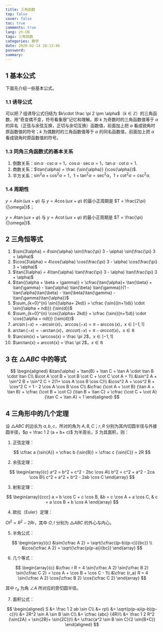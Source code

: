 ```yaml
---
title: 三角函数
top: false
cover: false
toc: true
comments: true
lang: zh-CN
tags: 三角函数
categories: 数学
date: 2020-02-14 20:13:46
password:
summary:
---
```


## 1 基本公式

下面先介绍一些基本公式。

### 1.1 诱导公式

可以把 7 组诱导公式归结为 $k\cdot \frac \pi 2 \pm \alpha$（$k\in \mathbb{Z}$）的三角函数，用“奇变偶不变，符号看象限”记忆和理解。即 $k$ 为奇数时的三角函数值等于 $\alpha$ 的异名（正弦与余弦互换，正切与余切互换）函数值，前面加上把 $\alpha$ 看成锐角时原函数值的符号；$k$ 为偶数时的三角函数值等于 $\alpha$ 的同名函数值，前面加上把 $\alpha$ 看成锐角时原函数值的符号。

### 1.3 同角三角函数式的基本关系

1. 倒数关系：$\sin{\alpha} \cdot \csc{\alpha}=1$，$\cos{\alpha} \cdot \sec{\alpha}=1$，$\tan{\alpha} \cdot \cot{\alpha}=1$.
2. 商数关系：$\tan{\alpha} = \frac {\sin{\alpha}} {\cos{\alpha}}$.
3. 平方关系：$\sin^2{\alpha} + \cos^2{\alpha} = 1$，$1 + \tan^2{\alpha} = \sec^2{\alpha}$，$1 + \cot^2{\alpha} = \csc^2{\alpha}$.


### 1.4 周期性

$y=A\sin(\omega x + \varphi)$ 与 $y=A\cos(\omega x + \varphi)$ 的最小正周期是 $T = \frac{2\pi}{|\omega|}$；

$y=A\tan(\omega x + \varphi)$ 与 $y=A\cot(\omega x + \varphi)$ 的最小正周期是 $T = \frac{\pi}{|\omega|}$.

## 2 三角恒等式

1. $\sin{3\alpha} = 4\sin{\alpha} \sin(\frac{\pi} 3 - \alpha)  \sin(\frac{\pi} 3 + \alpha)$
2. $\cos{3\alpha} = 4\cos{\alpha} \cos(\frac{\pi} 3 - \alpha)  \cos(\frac{\pi} 3 + \alpha)$
3. $\tan{3\alpha} = 4\tan{\alpha} \tan(\frac{\pi} 3 - \alpha)  \tan(\frac{\pi} 3 + \alpha)$
4. $\tan{(\alpha + \beta + \gamma)} = \cfrac{\tan{\alpha}+ \tan{\beta} + \tan{\gamma} - \tan{\alpha} \tan{\beta} \tan{\gamma}}{1 - \tan{\alpha}\tan{\beta} - \tan{\beta}\tan{\gamma} - \tan{\gamma}\tan{\alpha}}$
5. $\sum_{k=0}^{n} \sin{(\alpha+ 2kd)} = \cfrac {\sin{((n+1)d)} \cdot \sin{(\alpha + nd)}} {\sin{d}}$
6. $\sum_{k=0}^{n} \cos{(\alpha+ 2kd)} = \cfrac {\sin{((n+1)d)} \cdot \cos{(\alpha + nd)}} {\sin{d}}$
7. $\arcsin(-x) = - \arcsin(x)$，$\arccos(-x) = \pi - \arccos(x)$，$x \in [-1,1]$
8. $\arctan(-x) = - \arctan(x)$，$arccot(-x) = \pi - arccot(x)$，$x \in \mathbb{R}$
9. $\arcsin{x} + \arccos{x} = \frac \pi 2$，$x\in [-1,1]$
10. $\arctan{x} + arccot{x} = \frac \pi 2$，$x\in \mathbb{R}$

## 3 在 $\triangle{ABC}$ 中的等式

$$
\begin{aligned}
&\tan{\alpha} + \tan{B} + \tan C = \tan A \cdot \tan B \cdot \tan C\\
&\cot A \cot B + \cot B \cot C + \cot C \cot A = 1\\
&\sin^2 A + \sin^2 B + \sin^2 C = 2(1+ \cos A \cos B \cos C)\\
&\cos^2 A + \cos^2 B + \cos^2 C = 1 - 2 \cos A \cos B \cos C\\
&\cfrac {\cot A + \cot B} {\tan A + \tan B} + \cfrac {\cot B + \cot C} {\tan B + \tan C} + \cfrac {\cot C + \cot A} {\tan C + \tan A} = 1
\end{aligned}
$$

## 4 三角形中的几个定理

设 $\triangle ABC$ 的边长为 $a, b, c$，所对的角为 $A, B, C$；$r, R$ 分别为其内切圆半径与外接圆半径，$p = \frac 1 2 (a + b+ c)$ 为半周长，$S$ 为其面积，则：

1. 正弦定理：

$$
\cfrac a {\sin{A}} = \cfrac b {\sin{B}} = \cfrac c {\sin{C}} = 2R
$$

2. 余弦定理：

$$
\begin{array}{c}
a^2 = b^2 + c^2 - 2bc \cos A\\
b^2 = c^2 + a^2 - 2ca \cos B\\
c^2 = a^2 + b^2 - 2ab \cos C
\end{array}
$$

3. 射影定理：

$$
\begin{array}{ccc}
a = b \cos C + c \cos B, &b = c \cos A + a \cos C, & c = a \cos B + b \cos A
\end{array}
$$

4. 欧拉（Euler）定理：

$OI^2 = R^2 - 2Rr$，其中 $O, I$ 分别为 $\triangle ABC$ 的外心与内心。

5. 半角公式：

$$
\begin{array}{c}
&\sin{\cfrac A 2} = \sqrt{\cfrac{(p-b)(p-c)}{bc}} \\
&\cos{\cfrac A 2} = \sqrt{\cfrac{p(p-a)}{bc}} 
\end{array}
$$

6. 几个等式：

$$
\begin{array}{c}
&\cfrac r R = 4 \sin{\cfrac A 2} \sin{\cfrac B 2} \sin{\cfrac C 2} = \cos A + \cos B + \cos C - 1\\
&\cfrac {r_a} R =  4 \sin{\cfrac A 2} \cos{\cfrac B 2} \cos{\cfrac C 2}
\end{array}
$$

其中 $r_a$ 为角 $\angle A$ 所对应的旁切圆半径。

7. 面积公式：

$$
\begin{aligned}
S &= \frac 1 2 ab \sin C\\
&= rp\\
&= \sqrt{p(p-a)(p-b)(p-c)}\\
&= 2R^2 \sin A \sin B \sin C\\
&= \cfrac {abc} {4R}\\
&= \frac 1 2 R^2 (\sin{2A} + \sin{2B}+ \sin{2C})\\
&= \cfrac{a^2 \sin B \sin C}{2 \sin(B+C)}
\end{aligned}
$$